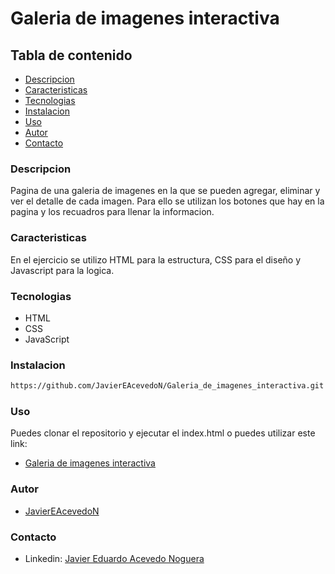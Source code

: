 # Galeria de imagenes interactiva
## Tabla de contenido
- [Descripcion](#Descripcion)
- [Caracteristicas](#Caracteristicas)
- [Tecnologias](#Tecnologias)
- [Instalacion](#Instalacion)
- [Uso](#Uso)
- [Autor](#Autor)
- [Contacto](#Contacto)
### Descripcion
Pagina de una galeria de imagenes en la que se pueden agregar, eliminar y ver el detalle de cada imagen.
Para ello se utilizan los botones que hay en la pagina y los recuadros para llenar la informacion.
### Caracteristicas
En el ejercicio se utilizo HTML para la estructura, CSS para el diseño y Javascript para la logica.
### Tecnologias
- HTML
- CSS
- JavaScript
### Instalacion
```sh
https://github.com/JavierEAcevedoN/Galeria_de_imagenes_interactiva.git
```
### Uso
Puedes clonar el repositorio y ejecutar el index.html o puedes utilizar este link:  
- [Galeria de imagenes interactiva](https://example.com/)
### Autor
- [JavierEAcevedoN](https://github.com/JavierEAcevedoN)
### Contacto
- Linkedin: [Javier Eduardo Acevedo Noguera](https://www.linkedin.com/in/javier-eduardo-acevedo-noguera)